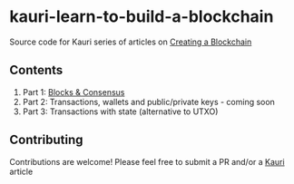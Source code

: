 # kauri-learn-to-build-a-blockchain

Source code for Kauri series of articles on [Creating a Blockchain](https://kauri.io/article/92034a0c23ed4cb4a6ca959e0a4b78b9/)

## Contents

1. Part 1: [Blocks & Consensus](/nodejs/part1)
1. Part 2: Transactions, wallets and public/private keys - coming soon
1. Part 3: Transactions with state (alternative to UTXO)

## Contributing

Contributions are welcome! Please feel free to submit a PR and/or a [Kauri](https://kauri.io) article

